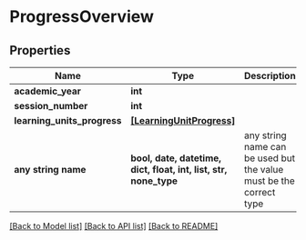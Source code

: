 # ProgressOverview


## Properties
Name | Type | Description | Notes
------------ | ------------- | ------------- | -------------
**academic_year** | **int** |  | [optional] 
**session_number** | **int** |  | [optional] 
**learning_units_progress** | [**[LearningUnitProgress]**](LearningUnitProgress.md) |  | [optional] 
**any string name** | **bool, date, datetime, dict, float, int, list, str, none_type** | any string name can be used but the value must be the correct type | [optional]

[[Back to Model list]](../README.md#documentation-for-models) [[Back to API list]](../README.md#documentation-for-api-endpoints) [[Back to README]](../README.md)


